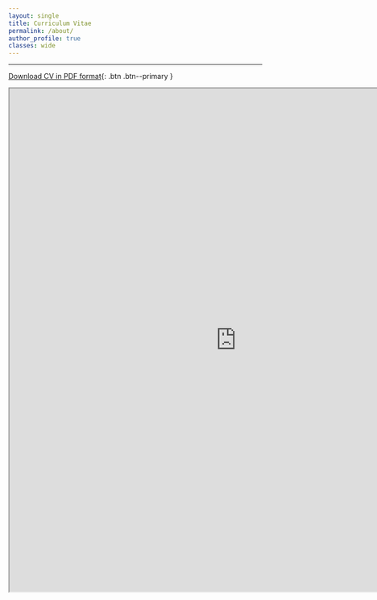 ```yaml
---
layout: single
title: Curriculum Vitae
permalink: /about/
author_profile: true
classes: wide
---
```


---

[Download CV in PDF format](https://www.ocean.washington.edu/files/ethan_campbell_cv_2020-05-24-20200524113758.pdf){: .btn .btn--primary }

<iframe src="https://www.ocean.washington.edu/files/ethan_campbell_cv_2020-05-24-20200524113758.pdf" width="900" height="1000"></iframe>
